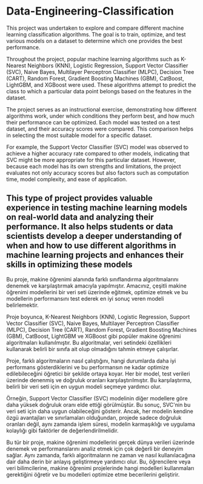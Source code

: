 # Data-Engineering-Classification

This project was undertaken to explore and compare different machine learning classification algorithms. The goal is to train, optimize, and test various models on a dataset to determine which one provides the best performance.

Throughout the project, popular machine learning algorithms such as K-Nearest Neighbors (KNN), Logistic Regression, Support Vector Classifier (SVC), Naive Bayes, Multilayer Perceptron Classifier (MLPC), Decision Tree (CART), Random Forest, Gradient Boosting Machines (GBM), CatBoost, LightGBM, and XGBoost were used. These algorithms attempt to predict the class to which a particular data point belongs based on the features in the dataset.

The project serves as an instructional exercise, demonstrating how different algorithms work, under which conditions they perform best, and how much their performance can be optimized. Each model was tested on a test dataset, and their accuracy scores were compared. This comparison helps in selecting the most suitable model for a specific dataset.

For example, the Support Vector Classifier (SVC) model was observed to achieve a higher accuracy rate compared to other models, indicating that SVC might be more appropriate for this particular dataset. However, because each model has its own strengths and limitations, the project evaluates not only accuracy scores but also factors such as computation time, model complexity, and ease of application.

This type of project provides valuable experience in testing machine learning models on real-world data and analyzing their performance. It also helps students or data scientists develop a deeper understanding of when and how to use different algorithms in machine learning projects and enhances their skills in optimizing these models
--------------------------------------------------------------------
Bu proje, makine öğrenimi alanında farklı sınıflandırma algoritmalarını denemek ve karşılaştırmak amacıyla yapılmıştır. Amacınız, çeşitli makine öğrenimi modellerini bir veri seti üzerinde eğitmek, optimize etmek ve bu modellerin performansını test ederek en iyi sonuç veren modeli belirlemektir.

Proje boyunca, K-Nearest Neighbors (KNN), Logistic Regression, Support Vector Classifier (SVC), Naive Bayes, Multilayer Perceptron Classifier (MLPC), Decision Tree (CART), Random Forest, Gradient Boosting Machines (GBM), CatBoost, LightGBM ve XGBoost gibi popüler makine öğrenimi algoritmaları kullanılmıştır. Bu algoritmalar, veri setindeki özellikleri kullanarak belirli bir sınıfa ait olup olmadığını tahmin etmeye çalışırlar.

Proje, farklı algoritmaların nasıl çalıştığını, hangi durumlarda daha iyi performans gösterdiklerini ve bu performansın ne kadar optimize edilebileceğini öğretici bir şekilde ortaya koyar. Her bir model, test verileri üzerinde denenmiş ve doğruluk oranları karşılaştırılmıştır. Bu karşılaştırma, belirli bir veri seti için en uygun modeli seçmeye yardımcı olur.

Örneğin, Support Vector Classifier (SVC) modelinin diğer modellere göre daha yüksek doğruluk oranı elde ettiği görülmüştür. Bu sonuç, SVC'nin bu veri seti için daha uygun olabileceğini gösterir. Ancak, her modelin kendine özgü avantajları ve sınırlamaları olduğundan, projede sadece doğruluk oranları değil, aynı zamanda işlem süresi, modelin karmaşıklığı ve uygulama kolaylığı gibi faktörler de değerlendirilmelidir.

Bu tür bir proje, makine öğrenimi modellerini gerçek dünya verileri üzerinde denemek ve performanslarını analiz etmek için çok değerli bir deneyim sağlar. Aynı zamanda, farklı algoritmaların ne zaman ve nasıl kullanılacağına dair daha derin bir anlayış geliştirmeye yardımcı olur. Bu, öğrencilere veya veri bilimcilerine, makine öğrenimi projelerinde hangi modelleri kullanmaları gerektiğini öğretir ve bu modelleri optimize etme becerilerini geliştirir.
